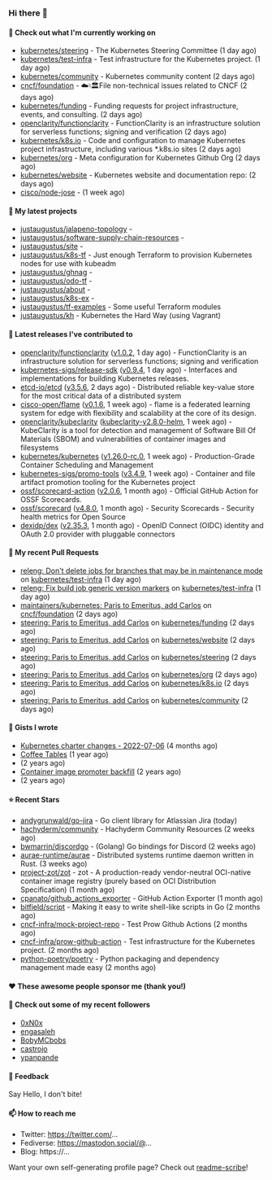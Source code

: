 ### Hi there 👋

#### 👷 Check out what I'm currently working on

- [kubernetes/steering](https://github.com/kubernetes/steering) - The Kubernetes Steering Committee (1 day ago)
- [kubernetes/test-infra](https://github.com/kubernetes/test-infra) - Test infrastructure for the Kubernetes project. (1 day ago)
- [kubernetes/community](https://github.com/kubernetes/community) - Kubernetes community content (2 days ago)
- [cncf/foundation](https://github.com/cncf/foundation) - ☁️♮🏛File non-technical issues related to CNCF (2 days ago)
- [kubernetes/funding](https://github.com/kubernetes/funding) - Funding requests for project infrastructure, events, and consulting. (2 days ago)
- [openclarity/functionclarity](https://github.com/openclarity/functionclarity) - FunctionClarity is an infrastructure solution for serverless functions; signing and verification (2 days ago)
- [kubernetes/k8s.io](https://github.com/kubernetes/k8s.io) - Code and configuration to manage Kubernetes project infrastructure, including various *.k8s.io sites (2 days ago)
- [kubernetes/org](https://github.com/kubernetes/org) - Meta configuration for Kubernetes Github Org (2 days ago)
- [kubernetes/website](https://github.com/kubernetes/website) - Kubernetes website and documentation repo:  (2 days ago)
- [cisco/node-jose](https://github.com/cisco/node-jose) -  (1 week ago)

#### 🌱 My latest projects

- [justaugustus/jalapeno-topology](https://github.com/justaugustus/jalapeno-topology) - 
- [justaugustus/software-supply-chain-resources](https://github.com/justaugustus/software-supply-chain-resources) - 
- [justaugustus/site](https://github.com/justaugustus/site) - 
- [justaugustus/k8s-tf](https://github.com/justaugustus/k8s-tf) - Just enough Terraform to provision Kubernetes nodes for use with kubeadm
- [justaugustus/ghnag](https://github.com/justaugustus/ghnag) - 
- [justaugustus/odo-tf](https://github.com/justaugustus/odo-tf) - 
- [justaugustus/about](https://github.com/justaugustus/about) - 
- [justaugustus/k8s-ex](https://github.com/justaugustus/k8s-ex) - 
- [justaugustus/tf-examples](https://github.com/justaugustus/tf-examples) - Some useful Terraform modules
- [justaugustus/kh](https://github.com/justaugustus/kh) - Kubernetes the Hard Way (using Vagrant)

#### 🔭 Latest releases I've contributed to

- [openclarity/functionclarity](https://github.com/openclarity/functionclarity) ([v1.0.2](https://github.com/openclarity/functionclarity/releases/tag/v1.0.2), 1 day ago) - FunctionClarity is an infrastructure solution for serverless functions; signing and verification
- [kubernetes-sigs/release-sdk](https://github.com/kubernetes-sigs/release-sdk) ([v0.9.4](https://github.com/kubernetes-sigs/release-sdk/releases/tag/v0.9.4), 1 day ago) - Interfaces and implementations for building Kubernetes releases.
- [etcd-io/etcd](https://github.com/etcd-io/etcd) ([v3.5.6](https://github.com/etcd-io/etcd/releases/tag/v3.5.6), 2 days ago) - Distributed reliable key-value store for the most critical data of a distributed system
- [cisco-open/flame](https://github.com/cisco-open/flame) ([v0.1.6](https://github.com/cisco-open/flame/releases/tag/v0.1.6), 1 week ago) - flame is a federated learning system for edge with flexibility and scalability at the core of its design.
- [openclarity/kubeclarity](https://github.com/openclarity/kubeclarity) ([kubeclarity-v2.8.0-helm](https://github.com/openclarity/kubeclarity/releases/tag/kubeclarity-v2.8.0-helm), 1 week ago) - KubeClarity is a tool for detection and management of Software Bill Of Materials (SBOM) and vulnerabilities of container images and filesystems
- [kubernetes/kubernetes](https://github.com/kubernetes/kubernetes) ([v1.26.0-rc.0](https://github.com/kubernetes/kubernetes/releases/tag/v1.26.0-rc.0), 1 week ago) - Production-Grade Container Scheduling and Management
- [kubernetes-sigs/promo-tools](https://github.com/kubernetes-sigs/promo-tools) ([v3.4.9](https://github.com/kubernetes-sigs/promo-tools/releases/tag/v3.4.9), 1 week ago) - Container and file artifact promotion tooling for the Kubernetes project
- [ossf/scorecard-action](https://github.com/ossf/scorecard-action) ([v2.0.6](https://github.com/ossf/scorecard-action/releases/tag/v2.0.6), 1 month ago) - Official GitHub Action for OSSF Scorecards.
- [ossf/scorecard](https://github.com/ossf/scorecard) ([v4.8.0](https://github.com/ossf/scorecard/releases/tag/v4.8.0), 1 month ago) - Security Scorecards - Security health metrics for Open Source
- [dexidp/dex](https://github.com/dexidp/dex) ([v2.35.3](https://github.com/dexidp/dex/releases/tag/v2.35.3), 1 month ago) - OpenID Connect (OIDC) identity and OAuth 2.0 provider with pluggable connectors

#### 🔨 My recent Pull Requests

- [releng: Don&#39;t delete jobs for branches that may be in maintenance mode](https://github.com/kubernetes/test-infra/pull/28084) on [kubernetes/test-infra](https://github.com/kubernetes/test-infra) (1 day ago)
- [releng: Fix build job generic version markers](https://github.com/kubernetes/test-infra/pull/28079) on [kubernetes/test-infra](https://github.com/kubernetes/test-infra) (1 day ago)
- [maintainers/kubernetes: Paris to Emeritus, add Carlos](https://github.com/cncf/foundation/pull/460) on [cncf/foundation](https://github.com/cncf/foundation) (2 days ago)
- [steering: Paris to Emeritus, add Carlos](https://github.com/kubernetes/funding/pull/36) on [kubernetes/funding](https://github.com/kubernetes/funding) (2 days ago)
- [steering: Paris to Emeritus, add Carlos](https://github.com/kubernetes/website/pull/38004) on [kubernetes/website](https://github.com/kubernetes/website) (2 days ago)
- [steering: Paris to Emeritus, add Carlos](https://github.com/kubernetes/steering/pull/261) on [kubernetes/steering](https://github.com/kubernetes/steering) (2 days ago)
- [steering: Paris to Emeritus, add Carlos](https://github.com/kubernetes/org/pull/3847) on [kubernetes/org](https://github.com/kubernetes/org) (2 days ago)
- [steering: Paris to Emeritus, add Carlos](https://github.com/kubernetes/k8s.io/pull/4482) on [kubernetes/k8s.io](https://github.com/kubernetes/k8s.io) (2 days ago)
- [steering: Paris to Emeritus, add Carlos](https://github.com/kubernetes/community/pull/6974) on [kubernetes/community](https://github.com/kubernetes/community) (2 days ago)

#### 📓 Gists I wrote

- [Kubernetes charter changes - 2022-07-06](https://gist.github.com/7c4742225481247f99685918400a5cd5) (4 months ago)
- [Coffee Tables](https://gist.github.com/aba323aba425284894d6c5e2a14c9da2) (1 year ago)
- [](https://gist.github.com/05c64f4a6a30ed8ecca0cee71d3c1215) (2 years ago)
- [Container image promoter backfill](https://gist.github.com/2200ff7e9da826e3a84859fe9947edd6) (2 years ago)
- [](https://gist.github.com/aa81dfd81a3e6888a3e0367a8bacbd52) (2 years ago)

#### ⭐ Recent Stars

- [andygrunwald/go-jira](https://github.com/andygrunwald/go-jira) - Go client library for Atlassian Jira (today)
- [hachyderm/community](https://github.com/hachyderm/community) - Hachyderm Community Resources (2 weeks ago)
- [bwmarrin/discordgo](https://github.com/bwmarrin/discordgo) -  (Golang) Go bindings for Discord (2 weeks ago)
- [aurae-runtime/aurae](https://github.com/aurae-runtime/aurae) - Distributed systems runtime daemon written in Rust. (3 weeks ago)
- [project-zot/zot](https://github.com/project-zot/zot) - zot - A production-ready vendor-neutral OCI-native container image registry (purely based on OCI Distribution Specification) (1 month ago)
- [cpanato/github_actions_exporter](https://github.com/cpanato/github_actions_exporter) - GitHub Action Exporter (1 month ago)
- [bitfield/script](https://github.com/bitfield/script) - Making it easy to write shell-like scripts in Go (2 months ago)
- [cncf-infra/mock-project-repo](https://github.com/cncf-infra/mock-project-repo) - Test Prow Github Actions   (2 months ago)
- [cncf-infra/prow-github-action](https://github.com/cncf-infra/prow-github-action) - Test infrastructure for the Kubernetes project. (2 months ago)
- [python-poetry/poetry](https://github.com/python-poetry/poetry) - Python packaging and dependency management made easy (2 months ago)

#### ❤️ These awesome people sponsor me (thank you!)


#### 👯 Check out some of my recent followers

- [0xN0x](https://github.com/0xN0x)
- [engasaleh](https://github.com/engasaleh)
- [BobyMCbobs](https://github.com/BobyMCbobs)
- [castrojo](https://github.com/castrojo)
- [ypanpande](https://github.com/ypanpande)

#### 💬 Feedback

Say Hello, I don't bite!

#### 📫 How to reach me

- Twitter: https://twitter.com/...
- Fediverse: https://mastodon.social/@...
- Blog: https://...

Want your own self-generating profile page? Check out [readme-scribe](https://github.com/muesli/readme-scribe)!
